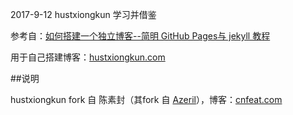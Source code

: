 2017-9-12  hustxiongkun 学习并借鉴

参考自：[如何搭建一个独立博客--简明 GitHub Pages与 jekyll 教程](https://link.zhihu.com/?target=http%3A//www.cnfeat.com/blog/2014/05/10/how-to-build-a-blog/)

用于自己搭建博客：[hustxiongkun.com](hustxiongkun.com)

##说明

hustxiongkun fork 自 陈素封（其fork 自 [Azeril](http://azeril.me/)），博客：[cnfeat.com](cnfeat.com)


